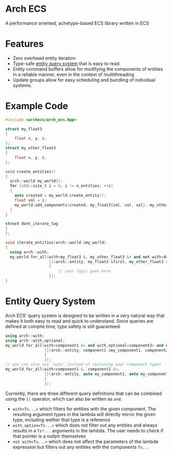 # Arch ECS
 A performance oriented, achetype-based ECS library written in ECS
 
# Features
- Zero overhead entity iteration
- Type-safe [entity query system](#entity-query-system) that is easy to read.
- Entity command buffers allow for modifying the components of entities in a reliable manner, even in the context of multithreading
- Update groups allow for easy scheduling and bundling of individual systems. 


# Example Code
```c++
#include <archecs/arch_ecs.hpp>

struct my_float3
{
    float x, y, z;
};
struct my_other_float3
{
    float x, y, z;
};

void create_entities()
{
  arch::world my_world{};
  for (std::size_t i = 0; i != n_entities; ++i)
  {
    auto created = my_world.create_entity();
    float val = i;
    my_world.add_components(created, my_float3{val, val, val}, my_other_float3{val, val, val});
  }
}

struct dont_iterate_tag
{
};

void iterate_entities(arch::world &my_world)
{
  using arch::with;
  my_world.for_all(with<my_float3 &, my_other_float3 &> and not with<dont_iterate_tag>,
                   [](arch::entity, my_float3 &first, my_other_float3 &second)
                   {
                       // your logic goes here
                   });
}
```

# Entity Query System
Arch ECS' query system is designed to be written in a very natural way that makes it both easy to read and quick to understand. Since queries are defined at compile time, type safety is still guaranteed.
```c++
using arch::with;
using arch::with_optional;
my_world.for_all(with<component1 &> and with_optional<component2> and not with<component3>,
                 [](arch::entity, component1 &my_component1, component2 *my_component2)
                 {
                 });
// you can also use 'auto' instead of restating your component types
my_world.for_all(with<component1 &, component2 &>,
                 [](arch::entity, auto my_component1, auto my_component2)
                 {
                 });
```

Currently, there are three different query definitions that can be combined using the ```||``` operator, which can also be written as ```and```:
- ```with<Ts...>``` which filters for entities with the given component. The resulting argument types in the lambda will directly mirror the given type, including wether that type is a reference
- ```with_option<Ts...>``` which does not filter out any entities and always results in a ```Ts*...``` arguments in the lambda. The user needs to check if that pointer is a nullptr themselves
- ```not with<Ts...>```  which does not affect the parameters of the lambda expression but filters out any entities with the components ```Ts...```